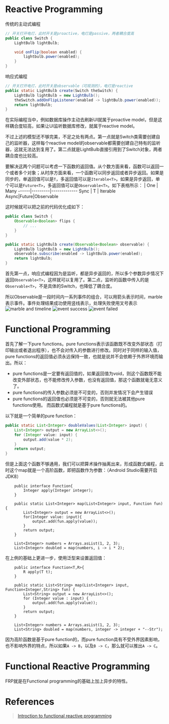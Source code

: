 # Reactive Programming
传统的主动式编程
```java
// 开关打开电灯，此时开关是proactive，电灯是passive，两者耦合度高
public class Switch {
	LightBulb lightBulb;

	void onFlip(boolean enabled) {
		lightbulb.power(enabled);
	}
}
```
响应式编程
```java
// 开关打开电灯，此时开关是observable（可观测的），电灯是reactive
public static LightBulb create(Switch theSwitch) {
	LightBulb lightBulb = new LightBulb();
	theSwitch.addOnFlipListener(enabled -> lightBulb.power(enabled));
	return lightBulb;
}
```
在实际编程当中，例如数据库操作主动去刷新UI就属于proactive model，但是这样耦合度较高，如果让UI监听数据库修改，就属于reactive model。

不过上述的模型还不够完美，不足之处有两点。第一点就是Switch类需要创建自己的监听器，这样每个reactive model的observable都需要创建自己特有的监听器，这就无法达到复用了。第二点就是LightBulb直接引用到了Switch对象，两者耦合度也比较高。

要解决这两个问题可以考虑一下函数的返回值。从个数方面来看，函数可以返回一个或者多个对象；从时序方面来看，一个函数可以同步返回或者异步返回。如果是同步的，单返回值可以是`T`，多返回值可以是`Iterable<T>`。如果是异步返回，单个可以是`Future<T>`，多返回值可以是`Observable<T>`。如下表格所示：
      |   One   |    Many
------|---------|-------------
 Sync |    T    | Iterable<T>
 Async|Future<T>|Observable<T>

这时候就可以把之前的代码优化成如下：
```java
public class Switch {
	Observable<Boolean> flips {
		// ...
	}
}

public static LightBulb create(Observable<Boolean> observable) {
	LightBulb lightBulb = new LightBulb();
	observable.subscribe(enabled -> lightBulb.power(enabled);
	return lightBulb;
}
```
首先第一点，响应式编程因为是监听，都是异步返回的，所以多个参数异步情况下返回`Observable<T>`，这样就可以复用了。第二点，监听的函数中传入的是`Observable<T>`，不是具体的Switch，也降低了耦合度。

所以Observable是一段时间内一系列事件的组合，可以用箭头表示时间，marble表示事件。事件处理结果成功使用竖线表示，处理失败使用叉号表示
![marble and timeline](http://blog.danlew.net/content/images/2017/07/slide17-thumb.png)
![event success](http://blog.danlew.net/content/images/2017/07/slide18-thumb.png)
![event failed](http://blog.danlew.net/content/images/2017/07/slide19-thumb.png)

# Functional Programming
首先了解一下pure functions。pure functions表示该函数既不改变外部状态（打印输出或者退出程序），也不会对传入的参数进行修改。同时对于同样的输入值，pure functions的返回值必须永远保持一致，也就是说并不会依赖于外界环境而输出。所以：
- pure functions是一定要有返回值的，如果返回值为void，则这个函数既不能改变外部状态，也不能修改传入参数，也没有返回值，那这个函数就毫无意义了。
- pure functions的传入参数必须是不可变的，否则并发情况下会产生错误
- pure functions的返回值也必须是不可变的，否则就无法被其他pure functions使用。
而函数式编程就是基于pure functions的。

以下就是一个简单的pure function：
```java
public static List<Integer> doubleValues(List<Integer> input) {
	List<Integer> output = new ArrayList<>();
	for (Integer value: input) {
		output.add(value * 2);
	}
	return output;
}
```
但是上面这个函数不够通用，我们可以把算术操作抽离出来，形成函数式编程，此时这个map就是一个高阶函数，即把函数作为参数：（Android Studio需要开启JDK8）
```
    public interface Function{
        Integer apply(Integer integer);
    }

    public static List<Integer> map(List<Integer> input, Function fun){
        List<Integer> output = new ArrayList<>();
        for(Integer value: input){
            output.add(fun.apply(value));
        }
        return output;
    }

    List<Integer> numbers = Arrays.asList(1, 2, 3);
    List<Integer> doubled = map(numbers, i -> i * 2);
```
在上例的基础上更进一步，使用泛型来设置返回值：
```
    public interface Function<T,R>{
        R apply(T t);
    }

    public static List<String> map(List<Integer> input, Function<Integer,String> fun) {
        List<String> output = new ArrayList<>();
        for (Integer value : input) {
            output.add(fun.apply(value));
        }
        return output;
    }

    List<Integer> numbers = Arrays.asList(1, 2, 3);
    List<String> doubled = map(numbers, integer -> integer + "--Str");
```

因为高阶函数是基于pure function的，而pure function具有不受外界因素影响，也不影响外界的特点，所以如果`A -> B`，以及`B -> C`，那么就可以推出`A -> C`。

# Functional Reactive Programming
FRP就是在Functional programming的基础上加上异步的特性。

# References
> [Introction to functional reactive programming](http://blog.danlew.net/2017/07/27/an-introduction-to-functional-reactive-programming/)

